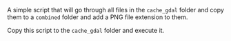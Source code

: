 A simple script that will go through all files in the `cache_gdal` folder and copy them to a `combined` folder and add a PNG file extension to them.

Copy this script to the `cache_gdal` folder and execute it.
